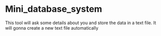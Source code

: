 # Mini_database_system
This tool will ask some details about you and store the data in a text file.
It will gonna create a new text file automatically
